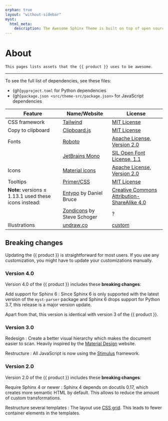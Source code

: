```yaml
---
orphan: true
layout: "without-sidebar"
myst:
  html_meta:
    description: The Awesome Sphinx Theme is built on top of open source assets.
---
```


# About

```{rst-class} lead
This pages lists assets that the {{ product }} uses to be awesome.
```

---

To see the full list of dependencies, see these files:

- {gh}`pyproject.toml` for Python dependencies
- {gh}`package.json <src/theme-src/package.json>` for JavaScript dependencies

<!-- vale Vale.Spelling = NO -->

| Feature           | Name/Website     | License |
| ----------------- | ---------------- | ------- |
| CSS framework     | [Tailwind]       | [MIT License](https://github.com/tailwindlabs/tailwindcss/blob/master/LICENSE) |
| Copy to clipboard | [Clipboard.js]   | [MIT License](https://github.com/zenorocha/clipboard.js/blob/master/LICENSE) |
| Fonts             | [Roboto]         | [Apache License, Version 2.0] |
|                   | [JetBrains Mono] | [SIL Open Font License, 1.1] |
| Icons             | [Material icons] | [Apache License, Version 2.0] |
| Tooltips          | [Primer/CSS]     | [MIT License](https://github.com/primer/css/blob/main/LICENSE) |
| **Note:** versions ≤ 1.13.1 used these icons instead: | [Entypo] by Daniel Bruce | [Creative Commons Attribution-ShareAlike 4.0] |
|                   | [Zondicons] by Steve Schoger  | ?  |
| Illustrations     | [undraw.co]      | [custom] |

[Tailwind]: https://tailwindcss.com
[Clipboard.js]: https://clipboardjs.com
[Roboto]: https://github.com/googlefonts/roboto
[JetBrains Mono]: https://github.com/JetBrains/JetBrainsMono/
[SIL Open Font License, 1.1]: https://github.com/JetBrains/JetBrainsMono/blob/master/OFL.txt
[Material icons]: https://fonts.google.com
[undraw.co]: https://undraw.co
[custom]: https://undraw.co/license
[Primer/CSS]: https://primer.style/css/
[Entypo]: https://www.entypo.com
[Zondicons]: http://www.zondicons.com
[creative commons attribution-sharealike 4.0]: https://creativecommons.org/licenses/by-sa/4.0/legalcode
[apache license, version 2.0]: https://www.apache.org/licenses/LICENSE-2.0.html

<!-- vale Vale.Spelling = YES -->

## Breaking changes

Updating the {{ product }} is straightforward for most users.
If you use any customization, you might have to update your
customizations manually.

### Version 4.0

Version 4.0 of the {{ product }} includes these **breaking changes**:

Add support for Sphinx 6
: Since Sphinx 6 is only supported with the latest version of the `myst-parser` package
and Sphinx 6 drops support for Python 3.7, this release is a major version update.

Apart from that, this version is identical with version 3 of the {{ product }}.

<!-- vale Google.WordList = NO -->

### Version 3.0

Redesign
: Create a better visual hierarchy which makes the document easier to scan. Heavily
inspired by the [Material Design](https://m2.material.io/) website.

Restructure
: All JavaScript is now using the
[Stimulus](https://stimulus.hotwired.dev/) framework.

### Version 2.0

<!-- vale Google.WordList = YES -->

Version 2.0 of the {{ product }} includes these **breaking changes**:

Require Sphinx 4 or newer
: Sphinx 4 depends on docutils 0.17, which creates more semantic HTML by default.
This allows to reduce the amount of custom transformations.

Restructure several templates
: The layout use
[CSS grid](https://developer.mozilla.org/en-US/docs/Web/CSS/CSS_Grid_Layout).
This leads to fewer container elements in the templates.
